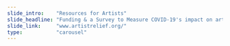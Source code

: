 ```yaml
---
slide_intro:    "Resources for Artists"
slide_headline: "Funding & a Survey to Measure COVID-19's impact on artists"
slide_link:     "www.artistrelief.org/"
type:           "carousel"
---
```


